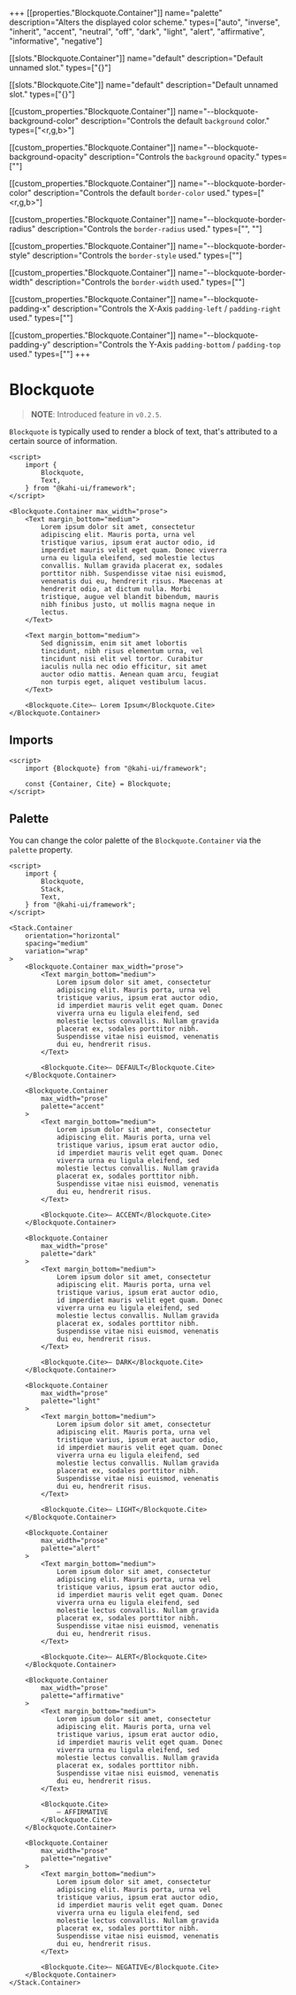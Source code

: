 +++
[[properties."Blockquote.Container"]]
name="palette"
description="Alters the displayed color scheme."
types=["auto", "inverse", "inherit", "accent", "neutral", "off", "dark", "light", "alert", "affirmative", "informative", "negative"]

[[slots."Blockquote.Container"]]
name="default"
description="Default unnamed slot."
types=["{}"]

[[slots."Blockquote.Cite"]]
name="default"
description="Default unnamed slot."
types=["{}"]

[[custom_properties."Blockquote.Container"]]
name="--blockquote-background-color"
description="Controls the default `background` color."
types=["<r,g,b>"]

[[custom_properties."Blockquote.Container"]]
name="--blockquote-background-opacity"
description="Controls the `background` opacity."
types=["<alpha-value>"]

[[custom_properties."Blockquote.Container"]]
name="--blockquote-border-color"
description="Controls the default `border-color` used."
types=["<r,g,b>"]

[[custom_properties."Blockquote.Container"]]
name="--blockquote-border-radius"
description="Controls the `border-radius` used."
types=["<length>", "<percentage>"]

[[custom_properties."Blockquote.Container"]]
name="--blockquote-border-style"
description="Controls the `border-style` used."
types=["<line-style>"]

[[custom_properties."Blockquote.Container"]]
name="--blockquote-border-width"
description="Controls the `border-width` used."
types=["<length>"]

[[custom_properties."Blockquote.Container"]]
name="--blockquote-padding-x"
description="Controls the X-Axis `padding-left` / `padding-right` used."
types=["<length>"]

[[custom_properties."Blockquote.Container"]]
name="--blockquote-padding-y"
description="Controls the Y-Axis `padding-bottom` / `padding-top` used."
types=["<length>"]
+++

# Blockquote

> **NOTE**: Introduced feature in `v0.2.5`.

`Blockquote` is typically used to render a block of text, that's attributed to a certain source of information.

```svelte {title="Blockquote Preview" mode="repl"}
<script>
    import {
        Blockquote,
        Text,
    } from "@kahi-ui/framework";
</script>

<Blockquote.Container max_width="prose">
    <Text margin_bottom="medium">
        Lorem ipsum dolor sit amet, consectetur
        adipiscing elit. Mauris porta, urna vel
        tristique varius, ipsum erat auctor odio, id
        imperdiet mauris velit eget quam. Donec viverra
        urna eu ligula eleifend, sed molestie lectus
        convallis. Nullam gravida placerat ex, sodales
        porttitor nibh. Suspendisse vitae nisi euismod,
        venenatis dui eu, hendrerit risus. Maecenas at
        hendrerit odio, at dictum nulla. Morbi
        tristique, augue vel blandit bibendum, mauris
        nibh finibus justo, ut mollis magna neque in
        lectus.
    </Text>

    <Text margin_bottom="medium">
        Sed dignissim, enim sit amet lobortis
        tincidunt, nibh risus elementum urna, vel
        tincidunt nisi elit vel tortor. Curabitur
        iaculis nulla nec odio efficitur, sit amet
        auctor odio mattis. Aenean quam arcu, feugiat
        non turpis eget, aliquet vestibulum lacus.
    </Text>

    <Blockquote.Cite>— Lorem Ipsum</Blockquote.Cite>
</Blockquote.Container>
```

## Imports

```svelte {title="Blockquote Imports"}
<script>
    import {Blockquote} from "@kahi-ui/framework";

    const {Container, Cite} = Blockquote;
</script>
```

## Palette

You can change the color palette of the `Blockquote.Container` via the `palette` property.

```svelte {title="Blockquote Palette" mode="repl"}
<script>
    import {
        Blockquote,
        Stack,
        Text,
    } from "@kahi-ui/framework";
</script>

<Stack.Container
    orientation="horizontal"
    spacing="medium"
    variation="wrap"
>
    <Blockquote.Container max_width="prose">
        <Text margin_bottom="medium">
            Lorem ipsum dolor sit amet, consectetur
            adipiscing elit. Mauris porta, urna vel
            tristique varius, ipsum erat auctor odio,
            id imperdiet mauris velit eget quam. Donec
            viverra urna eu ligula eleifend, sed
            molestie lectus convallis. Nullam gravida
            placerat ex, sodales porttitor nibh.
            Suspendisse vitae nisi euismod, venenatis
            dui eu, hendrerit risus.
        </Text>

        <Blockquote.Cite>— DEFAULT</Blockquote.Cite>
    </Blockquote.Container>

    <Blockquote.Container
        max_width="prose"
        palette="accent"
    >
        <Text margin_bottom="medium">
            Lorem ipsum dolor sit amet, consectetur
            adipiscing elit. Mauris porta, urna vel
            tristique varius, ipsum erat auctor odio,
            id imperdiet mauris velit eget quam. Donec
            viverra urna eu ligula eleifend, sed
            molestie lectus convallis. Nullam gravida
            placerat ex, sodales porttitor nibh.
            Suspendisse vitae nisi euismod, venenatis
            dui eu, hendrerit risus.
        </Text>

        <Blockquote.Cite>— ACCENT</Blockquote.Cite>
    </Blockquote.Container>

    <Blockquote.Container
        max_width="prose"
        palette="dark"
    >
        <Text margin_bottom="medium">
            Lorem ipsum dolor sit amet, consectetur
            adipiscing elit. Mauris porta, urna vel
            tristique varius, ipsum erat auctor odio,
            id imperdiet mauris velit eget quam. Donec
            viverra urna eu ligula eleifend, sed
            molestie lectus convallis. Nullam gravida
            placerat ex, sodales porttitor nibh.
            Suspendisse vitae nisi euismod, venenatis
            dui eu, hendrerit risus.
        </Text>

        <Blockquote.Cite>— DARK</Blockquote.Cite>
    </Blockquote.Container>

    <Blockquote.Container
        max_width="prose"
        palette="light"
    >
        <Text margin_bottom="medium">
            Lorem ipsum dolor sit amet, consectetur
            adipiscing elit. Mauris porta, urna vel
            tristique varius, ipsum erat auctor odio,
            id imperdiet mauris velit eget quam. Donec
            viverra urna eu ligula eleifend, sed
            molestie lectus convallis. Nullam gravida
            placerat ex, sodales porttitor nibh.
            Suspendisse vitae nisi euismod, venenatis
            dui eu, hendrerit risus.
        </Text>

        <Blockquote.Cite>— LIGHT</Blockquote.Cite>
    </Blockquote.Container>

    <Blockquote.Container
        max_width="prose"
        palette="alert"
    >
        <Text margin_bottom="medium">
            Lorem ipsum dolor sit amet, consectetur
            adipiscing elit. Mauris porta, urna vel
            tristique varius, ipsum erat auctor odio,
            id imperdiet mauris velit eget quam. Donec
            viverra urna eu ligula eleifend, sed
            molestie lectus convallis. Nullam gravida
            placerat ex, sodales porttitor nibh.
            Suspendisse vitae nisi euismod, venenatis
            dui eu, hendrerit risus.
        </Text>

        <Blockquote.Cite>— ALERT</Blockquote.Cite>
    </Blockquote.Container>

    <Blockquote.Container
        max_width="prose"
        palette="affirmative"
    >
        <Text margin_bottom="medium">
            Lorem ipsum dolor sit amet, consectetur
            adipiscing elit. Mauris porta, urna vel
            tristique varius, ipsum erat auctor odio,
            id imperdiet mauris velit eget quam. Donec
            viverra urna eu ligula eleifend, sed
            molestie lectus convallis. Nullam gravida
            placerat ex, sodales porttitor nibh.
            Suspendisse vitae nisi euismod, venenatis
            dui eu, hendrerit risus.
        </Text>

        <Blockquote.Cite>
            — AFFIRMATIVE
        </Blockquote.Cite>
    </Blockquote.Container>

    <Blockquote.Container
        max_width="prose"
        palette="negative"
    >
        <Text margin_bottom="medium">
            Lorem ipsum dolor sit amet, consectetur
            adipiscing elit. Mauris porta, urna vel
            tristique varius, ipsum erat auctor odio,
            id imperdiet mauris velit eget quam. Donec
            viverra urna eu ligula eleifend, sed
            molestie lectus convallis. Nullam gravida
            placerat ex, sodales porttitor nibh.
            Suspendisse vitae nisi euismod, venenatis
            dui eu, hendrerit risus.
        </Text>

        <Blockquote.Cite>— NEGATIVE</Blockquote.Cite>
    </Blockquote.Container>
</Stack.Container>
```
